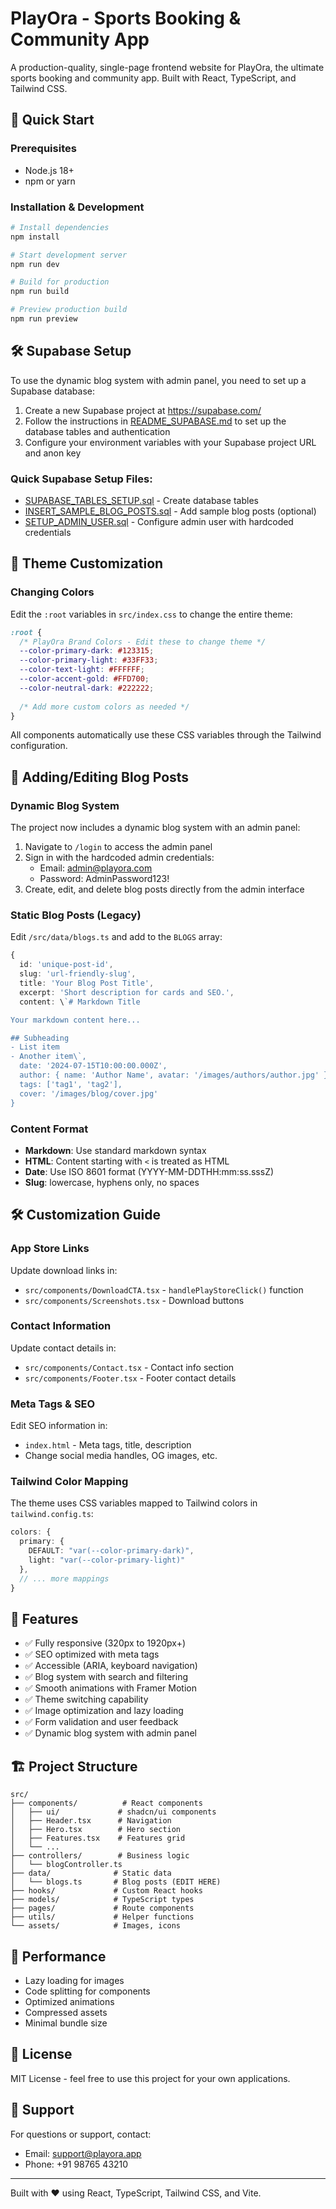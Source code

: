 # PlayOra - Sports Booking & Community App

A production-quality, single-page frontend website for PlayOra, the ultimate sports booking and community app. Built with React, TypeScript, and Tailwind CSS.

## 🚀 Quick Start

### Prerequisites
- Node.js 18+ 
- npm or yarn

### Installation & Development
```bash
# Install dependencies
npm install

# Start development server
npm run dev

# Build for production
npm run build

# Preview production build
npm run preview
```

## 🛠 Supabase Setup

To use the dynamic blog system with admin panel, you need to set up a Supabase database:

1. Create a new Supabase project at https://supabase.com/
2. Follow the instructions in [README_SUPABASE.md](README_SUPABASE.md) to set up the database tables and authentication
3. Configure your environment variables with your Supabase project URL and anon key

### Quick Supabase Setup Files:
- [SUPABASE_TABLES_SETUP.sql](SUPABASE_TABLES_SETUP.sql) - Create database tables
- [INSERT_SAMPLE_BLOG_POSTS.sql](INSERT_SAMPLE_BLOG_POSTS.sql) - Add sample blog posts (optional)
- [SETUP_ADMIN_USER.sql](SETUP_ADMIN_USER.sql) - Configure admin user with hardcoded credentials

## 🎨 Theme Customization

### Changing Colors
Edit the `:root` variables in `src/index.css` to change the entire theme:

```css
:root {
  /* PlayOra Brand Colors - Edit these to change theme */
  --color-primary-dark: #123315;
  --color-primary-light: #33FF33;
  --color-text-light: #FFFFFF;
  --color-accent-gold: #FFD700;
  --color-neutral-dark: #222222;
  
  /* Add more custom colors as needed */
}
```

All components automatically use these CSS variables through the Tailwind configuration.

## 📝 Adding/Editing Blog Posts

### Dynamic Blog System
The project now includes a dynamic blog system with an admin panel:

1. Navigate to `/login` to access the admin panel
2. Sign in with the hardcoded admin credentials:
   - Email: admin@playora.com
   - Password: AdminPassword123!
3. Create, edit, and delete blog posts directly from the admin interface

### Static Blog Posts (Legacy)
Edit `/src/data/blogs.ts` and add to the `BLOGS` array:

```typescript
{
  id: 'unique-post-id',
  slug: 'url-friendly-slug',
  title: 'Your Blog Post Title',
  excerpt: 'Short description for cards and SEO.',
  content: \`# Markdown Title

Your markdown content here...

## Subheading
- List item
- Another item\`,
  date: '2024-07-15T10:00:00.000Z',
  author: { name: 'Author Name', avatar: '/images/authors/author.jpg' },
  tags: ['tag1', 'tag2'],
  cover: '/images/blog/cover.jpg'
}
```

### Content Format
- **Markdown**: Use standard markdown syntax
- **HTML**: Content starting with `<` is treated as HTML
- **Date**: Use ISO 8601 format (YYYY-MM-DDTHH:mm:ss.sssZ)
- **Slug**: lowercase, hyphens only, no spaces

## 🛠 Customization Guide

### App Store Links
Update download links in:
- `src/components/DownloadCTA.tsx` - `handlePlayStoreClick()` function
- `src/components/Screenshots.tsx` - Download buttons

### Contact Information
Update contact details in:
- `src/components/Contact.tsx` - Contact info section
- `src/components/Footer.tsx` - Footer contact details

### Meta Tags & SEO
Edit SEO information in:
- `index.html` - Meta tags, title, description
- Change social media handles, OG images, etc.

### Tailwind Color Mapping
The theme uses CSS variables mapped to Tailwind colors in `tailwind.config.ts`:

```typescript
colors: {
  primary: {
    DEFAULT: "var(--color-primary-dark)",
    light: "var(--color-primary-light)"
  },
  // ... more mappings
}
```

## 📱 Features

- ✅ Fully responsive (320px to 1920px+)
- ✅ SEO optimized with meta tags
- ✅ Accessible (ARIA, keyboard navigation)
- ✅ Blog system with search and filtering
- ✅ Smooth animations with Framer Motion
- ✅ Theme switching capability
- ✅ Image optimization and lazy loading
- ✅ Form validation and user feedback
- ✅ Dynamic blog system with admin panel

## 🏗 Project Structure

```
src/
├── components/          # React components
│   ├── ui/             # shadcn/ui components
│   ├── Header.tsx      # Navigation
│   ├── Hero.tsx        # Hero section
│   ├── Features.tsx    # Features grid
│   └── ...
├── controllers/        # Business logic
│   └── blogController.ts
├── data/              # Static data
│   └── blogs.ts       # Blog posts (EDIT HERE)
├── hooks/             # Custom React hooks
├── models/            # TypeScript types
├── pages/             # Route components
├── utils/             # Helper functions
└── assets/            # Images, icons
```

## 🎯 Performance

- Lazy loading for images
- Code splitting for components
- Optimized animations
- Compressed assets
- Minimal bundle size

## 📄 License

MIT License - feel free to use this project for your own applications.

## 🤝 Support

For questions or support, contact:
- Email: support@playora.app
- Phone: +91 98765 43210

---

Built with ❤️ using React, TypeScript, Tailwind CSS, and Vite.